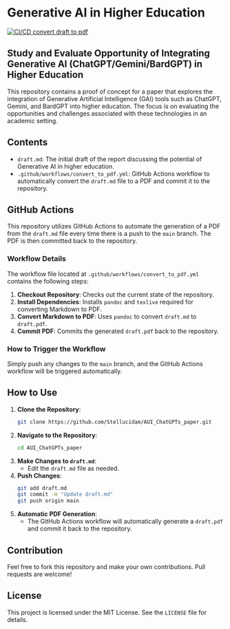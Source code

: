 
# Generative AI in Higher Education
[![CI/CD convert draft to pdf](https://github.com/Stellucidam/AUI_ChatGPTs_paper/actions/workflows/md_to_pdf.yaml/badge.svg)](https://github.com/Stellucidam/AUI_ChatGPTs_paper/actions/workflows/md_to_pdf.yaml)

## Study and Evaluate Opportunity of Integrating Generative AI (ChatGPT/Gemini/BardGPT) in Higher Education

This repository contains a proof of concept for a paper that explores the integration of Generative Artificial Intelligence (GAI) tools such as ChatGPT, Gemini, and BardGPT into higher education. The focus is on evaluating the opportunities and challenges associated with these technologies in an academic setting.

## Contents

- `draft.md`: The initial draft of the report discussing the potential of Generative AI in higher education.
- `.github/workflows/convert_to_pdf.yml`: GitHub Actions workflow to automatically convert the `draft.md` file to a PDF and commit it to the repository.

## GitHub Actions

This repository utilizes GitHub Actions to automate the generation of a PDF from the `draft.md` file every time there is a push to the `main` branch. The PDF is then committed back to the repository.

### Workflow Details

The workflow file located at `.github/workflows/convert_to_pdf.yml` contains the following steps:

1. **Checkout Repository**: Checks out the current state of the repository.
2. **Install Dependencies**: Installs `pandoc` and `texlive` required for converting Markdown to PDF.
3. **Convert Markdown to PDF**: Uses `pandoc` to convert `draft.md` to `draft.pdf`.
4. **Commit PDF**: Commits the generated `draft.pdf` back to the repository.

### How to Trigger the Workflow

Simply push any changes to the `main` branch, and the GitHub Actions workflow will be triggered automatically.

## How to Use

1. **Clone the Repository**:
   ```sh
   git clone https://github.com/Stellucidam/AUI_ChatGPTs_paper.git
   ```
2. **Navigate to the Repository**:
   ```sh
   cd AUI_ChatGPTs_paper
   ```
3. **Make Changes to `draft.md`**:
   - Edit the `draft.md` file as needed.
4. **Push Changes**:
   ```sh
   git add draft.md
   git commit -m "Update draft.md"
   git push origin main
   ```
5. **Automatic PDF Generation**:
   - The GitHub Actions workflow will automatically generate a `draft.pdf` and commit it back to the repository.

## Contribution

Feel free to fork this repository and make your own contributions. Pull requests are welcome!

## License

This project is licensed under the MIT License. See the `LICENSE` file for details.

